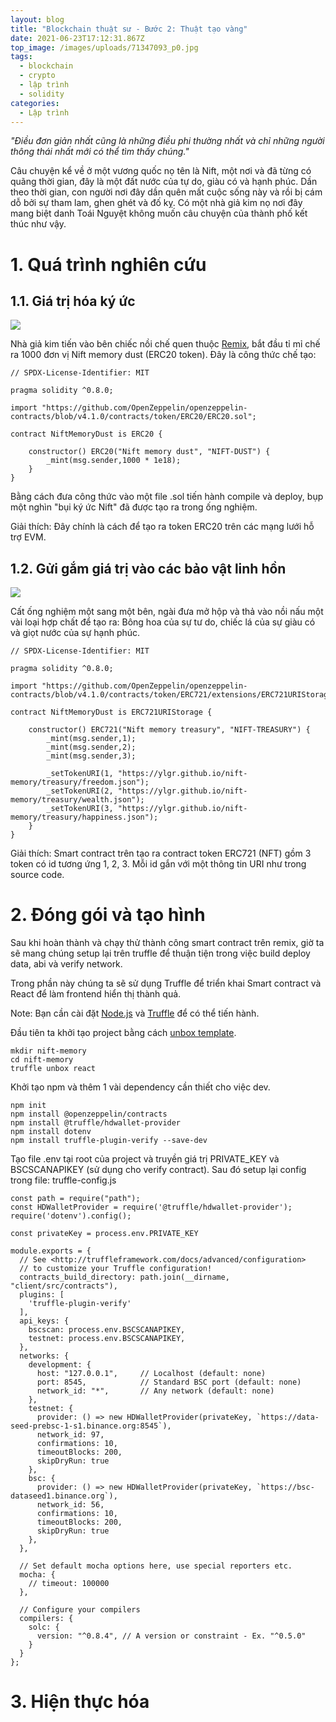 ```yaml
---
layout: blog
title: "Blockchain thuật sư - Bước 2: Thuật tạo vàng"
date: 2021-06-23T17:12:31.867Z
top_image: /images/uploads/71347093_p0.jpg
tags:
  - blockchain
  - crypto
  - lập trình
  - solidity
categories:
  - Lập trình
---
```

*"Điều đơn giản nhất cũng là những điều phi thường nhất và chỉ những người thông thái nhất mới có thể tìm thấy chúng."*

Câu chuyện kể về ở một vương quốc nọ tên là Nift, một nơi và đã từng có quãng thời gian, đây là một đất nước của tự do, giàu có và hạnh phúc. Dần theo thời gian, con người nơi đây dần quên mất cuộc sống này và rồi bị cám dỗ bởi sự tham lam, ghen ghét và đố kỵ. Có một nhà giả kim nọ nơi đây mang biệt danh Toái Nguyệt không muốn câu chuyện của thành phố kết thúc như vậy.

<!-- more -->

# 1. Quá trình nghiên cứu

## 1.1. Giá trị hóa ký ức

![](/images/uploads/76405513_p0.jpg)

Nhà giả kim tiến vào bên chiếc nồi chế quen thuộc [Remix](https://remix.ethereum.org/), bắt đầu tỉ mỉ chế ra 1000 đơn vị Nift memory dust (ERC20 token). Đây là công thức chế tạo:

```
// SPDX-License-Identifier: MIT

pragma solidity ^0.8.0;

import "https://github.com/OpenZeppelin/openzeppelin-contracts/blob/v4.1.0/contracts/token/ERC20/ERC20.sol";

contract NiftMemoryDust is ERC20 {
    
    constructor() ERC20("Nift memory dust", "NIFT-DUST") {
        _mint(msg.sender,1000 * 1e18);
    }
}
```

Bằng cách đưa công thức vào một file .sol tiến hành compile và deploy, bụp một nghìn "bụi ký ức Nift" đã được tạo ra trong ống nghiệm.

Giải thích: Đây chính là cách để tạo ra token ERC20 trên các mạng lưới hỗ trợ EVM.

## 1.2. Gửi gắm giá trị vào các bảo vật linh hồn

![](/images/uploads/nift-memory-treasury.png)

Cất ống nghiệm một sang một bên, ngài đưa mở hộp và thả vào nồi nấu một vài loại hợp chất để tạo ra: Bông hoa của sự tư do, chiếc lá của sự giàu có và giọt nước của sự hạnh phúc.

```
// SPDX-License-Identifier: MIT

pragma solidity ^0.8.0;

import "https://github.com/OpenZeppelin/openzeppelin-contracts/blob/v4.1.0/contracts/token/ERC721/extensions/ERC721URIStorage.sol";

contract NiftMemoryDust is ERC721URIStorage {
    
    constructor() ERC721("Nift memory treasury", "NIFT-TREASURY") {
        _mint(msg.sender,1);
        _mint(msg.sender,2);
        _mint(msg.sender,3);
        
        _setTokenURI(1, "https://ylgr.github.io/nift-memory/treasury/freedom.json");
        _setTokenURI(2, "https://ylgr.github.io/nift-memory/treasury/wealth.json");
        _setTokenURI(3, "https://ylgr.github.io/nift-memory/treasury/happiness.json");
    }
}
```
Giải thích: Smart contract trên tạo ra contract token ERC721 (NFT) gồm 3 token có id tương ứng 1, 2, 3. Mỗi id gắn với một thông tin URI như trong source code.

# 2. Đóng gói và tạo hình

Sau khi hoàn thành và chạy thử thành công smart contract trên remix, giờ ta sẽ mang chúng setup lại trên truffle để thuận tiện trong việc build deploy data, abi và verify network.

Trong phần này chúng ta sẽ sử dụng Truffle để triển khai Smart contract và React để làm frontend hiển thị thành quả.

Note: Bạn cần cài đặt [Node.js](https://nodejs.org/en/download/package-manager/) và [Truffle](https://www.trufflesuite.com/docs/truffle/getting-started/installation) để có thể tiến hành.

Đầu tiên ta khởi tạo project bằng cách [unbox template](https://www.trufflesuite.com/boxes/react).

```
mkdir nift-memory
cd nift-memory
truffle unbox react 
```
Khởi tạo npm và thêm 1 vài dependency cần thiết cho việc dev.
```
npm init
npm install @openzeppelin/contracts
npm install @truffle/hdwallet-provider
npm install dotenv
npm install truffle-plugin-verify --save-dev
```
Tạo file .env tại root của project và truyền giá trị PRIVATE_KEY và BSCSCANAPIKEY (sử dụng cho verify contract). Sau đó setup lại config trong file: truffle-config.js
```
const path = require("path");
const HDWalletProvider = require('@truffle/hdwallet-provider');
require('dotenv').config();

const privateKey = process.env.PRIVATE_KEY

module.exports = {
  // See <http://truffleframework.com/docs/advanced/configuration>
  // to customize your Truffle configuration!
  contracts_build_directory: path.join(__dirname, "client/src/contracts"),
  plugins: [
    'truffle-plugin-verify'
  ],
  api_keys: {
    bscscan: process.env.BSCSCANAPIKEY,
    testnet: process.env.BSCSCANAPIKEY,
  },
  networks: {
    development: {
      host: "127.0.0.1",     // Localhost (default: none)
      port: 8545,            // Standard BSC port (default: none)
      network_id: "*",       // Any network (default: none)
    },
    testnet: {
      provider: () => new HDWalletProvider(privateKey, `https://data-seed-prebsc-1-s1.binance.org:8545`),
      network_id: 97,
      confirmations: 10,
      timeoutBlocks: 200,
      skipDryRun: true
    },
    bsc: {
      provider: () => new HDWalletProvider(privateKey, `https://bsc-dataseed1.binance.org`),
      network_id: 56,
      confirmations: 10,
      timeoutBlocks: 200,
      skipDryRun: true
    },
  },

  // Set default mocha options here, use special reporters etc.
  mocha: {
    // timeout: 100000
  },

  // Configure your compilers
  compilers: {
    solc: {
      version: "^0.8.4", // A version or constraint - Ex. "^0.5.0"
    }
  }
};

```


# 3. Hiện thực hóa